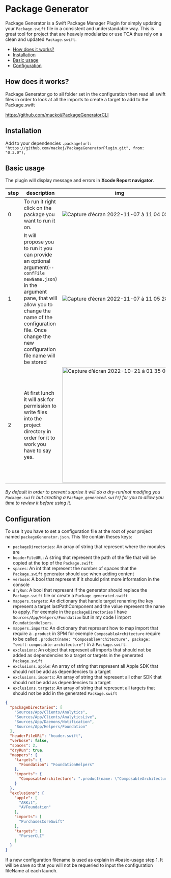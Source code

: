 # Package Generator

Package Generator is a Swift Package Manager Plugin for simply updating your `Package.swift` file in a consistent and understandable way. This is great tool for project that are heavely modularize or use TCA thus rely on a clean and updated `Package.swift`.

* [How does it works?](#how-does-it-works)
* [Installation](#installation)
* [Basic usage](#basic-usage)
* [Configuration](#configuration)

## How does it works?

Package Generator go to all folder set in the configuration then read all swift files in order to look at all the imports to create a target to add to the Package.swift

https://github.com/mackoj/PackageGeneratorCLI

## Installation

Add to your dependencies `.package(url: "https://github.com/mackoj/PackageGeneratorPlugin.git", from: "0.3.0"),`

## Basic usage

The plugin will display message and errors in **Xcode Report navigator**. 

| step | description | img |
| --- | --- | --- |
| 0 | To run it right click on the package you want to run it on. | ![Capture d’écran 2022-11-07 à 11 04 05](https://user-images.githubusercontent.com/661647/200282866-d509a44e-df6b-4fc5-aab1-5fe1aeba2c1c.png) |
| 1 | It will propose you to run it you can provide an optional argument(`--confFile newName.json`) in the argument pane, that will allow you to change the name of the configuration file. Once change the new configuration file name will be stored | ![Capture d’écran 2022-11-07 à 11 05 28](https://user-images.githubusercontent.com/661647/200283337-b89744f5-6b90-4a29-8744-6a5210293146.png) |
| 2 | At first lunch it will ask for permission to write files into the project directory in order for it to work you have to say yes. | <img width="361" alt="Capture d’écran 2022-10-21 à 01 35 07" src="https://user-images.githubusercontent.com/661647/200274173-e3e1e1f7-9d93-4a5e-ac4e-062e6cbc5200.png"> |

_By default in order to prevent suprise it will do a dry-run(not modifing you `Package.swift` but creating a `Package_generated.swift`) for you to allow you time to review it before using it._

## Configuration

To use it you have to set a configuration file at the root of your project named `packageGenerator.json`.
This file contain theses keys:
- `packageDirectories`: An array of string that represent where the modules are
- `headerFileURL`: A string that represent the path of the file that will be copied at the top of the `Package.swift`
- `spaces`: An int that represent the number of spaces that the `Package.swift` generator should use when adding content
- `verbose`: A bool that represent if it should print more information in the console
- `dryRun`: A bool that represent if the generator should replace the `Package.swift` file or create a `Package_generated.swift`
- `mappers.targets`: An dictionary that handle target renaming the key represent a target lastPathComponent and the value represent the name to apply. For exemple in the `packageDirectories` I have `Sources/App/Helpers/Foundation` but in my code I import `FoundationHelpers`.
- `mappers.imports`: An dictionary that represent how to map import that require a `.product` in SPM for exemple `ComposableArchitecture` require to be called `.product(name: "ComposableArchitecture", package: "swift-composable-architecture")` in a `Package.swift`.
- `exclusions`: An object that represent all imports that should not be added as dependencies to a target or targets in the generated `Package.swift`
- `exclusions.apple`: An array of string that represent all Apple SDK that should not be add as dependencies to a target
- `exclusions.imports`: An array of string that represent all other SDK that should not be add as dependencies to a target
- `exclusions.targets`: An array of string that represent all targets that should not be add in the generated `Package.swift`

```json
{
  "packageDirectories": [
    "Sources/App/Clients/Analytics",
    "Sources/App/Clients/AnalyticsLive",
    "Sources/App/Daemons/Notification",
    "Sources/App/Helpers/Foundation"
  ],
  "headerFileURL": "header.swift",
  "verbose": false,
  "spaces": 2,
  "dryRun": true,
  "mappers": {
    "targets": {
      "Foundation": "FoundationHelpers"
    },
    "imports": {
      "ComposableArchitecture": ".product(name: \"ComposableArchitecture\", package: \"swift-composable-architecture\")"
    }
  },
  "exclusions": {
    "apple": [
      "ARKit",
      "AVFoundation"
    ],
    "imports": [
      "PurchasesCoreSwift"
    ],
    "targets": [
      "ParserCLI"
    ]
  }
}
```

If a new configuration filename is used as explain in #basic-usage step 1. It will be save so that you will not be requeried to input the configuration fileName at each launch. 
